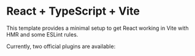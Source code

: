 # React + TypeScript + Vite

This template provides a minimal setup to get React working in Vite with HMR and some ESLint rules.

Currently, two official plugins are available:
